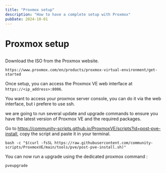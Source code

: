 ```yaml
---
title: "Proxmox setup"
description: "How to have a complete setup with Proxmox"
pubDate: 2024-10-01
---
```



# Proxmox setup

##

Download the ISO from the Proxmox website. 

```
https://www.proxmox.com/en/products/proxmox-virtual-environment/get-started
```

Once setup, you can access the Proxmox VE web interface at `https://<ip_address>:8006`.

You want to access your proxmox server console, you can do it via the web interface, but i prefere to use ssh.

we are going to run several update and upgrade commands to ensure you have the latest version of Proxmox VE and the required packages.

Go to https://community-scripts.github.io/ProxmoxVE/scripts?id=post-pve-install, copy the script and paste it in your terminal.

```
bash -c "$(curl -fsSL https://raw.githubusercontent.com/community-scripts/ProxmoxVE/main/tools/pve/post-pve-install.sh)"
```

You can now run a upgrade using the dedicated proxmox command : 

```
pveupgrade
```